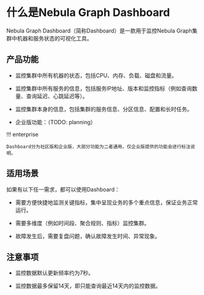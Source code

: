 # 什么是Nebula Graph Dashboard

Nebula Graph Dashboard（简称Dashboard）是一款用于监控Nebula Graph集群中机器和服务状态的可视化工具。

## 产品功能

- 监控集群中所有机器的状态，包括CPU、内存、负载、磁盘和流量。

- 监控集群中所有服务的信息，包括服务IP地址、版本和监控指标（例如查询数量、查询延迟、心跳延迟等）。
  
- 监控集群本身的信息，包括集群的服务信息、分区信息、配置和长时任务。

- 企业版功能：（TODO: planning）

!!! enterprise

    Dashboard分为社区版和企业版，大部分功能为二者通用，仅企业版提供的功能会进行标注说明。

## 适用场景

如果有以下任一需求，都可以使用Dashboard：

- 需要方便快捷地监测关键指标，集中呈现业务的多个重点信息，保证业务正常运行。

- 需要多维度（例如时间段、聚合规则、指标）监控集群。

- 故障发生后，需要复盘问题，确认故障发生时间、异常现象。

## 注意事项

- 监控数据默认更新频率约为7秒。

- 监控数据最多保留14天，即只能查询最近14天内的监控数据。
